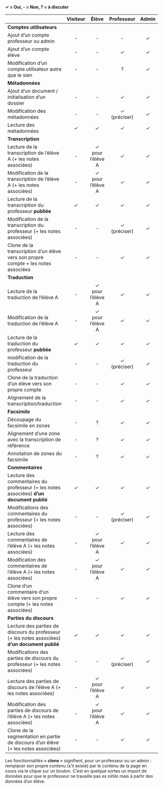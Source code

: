 **✓ = Oui,  - = Non, ? = à discuter**

|                    |Visiteur	|Élève 	|Professeur |Admin |
|--------------------|:--------:|:-----:|:---------:|:----:|
|**Comptes utilisateurs**|||||				
|Ajout d’un compte professeur ou admin|	-|	-|	-|	✓|
|Ajout d’un compte élève|	-| -| ✓|	✓|
|Modification d’un compte utilisateur autre que le sien|	-|	-|	?|	✓|
|**Métadonnées**|||||				
|Ajout d’un document / initialisation d’un dossier|	-|	-|	✓|	✓|
|Modification des métadonnées|	-|	-|	✓ (préciser)|	✓|
|Lecture des métadonnées|	✓|	✓|	✓|	✓|
|**Transcription**|||||				
|Lecture de la transcription de l’élève A (+ les notes associées)|	-|	✓ pour l’élève A|	✓|	✓|
|Modification de la transcription de l’élève A (+ les notes associées)|	-|	✓ pour l’élève A|	✓|	✓|
|Lecture de la transcription du professeur **publiée**|	✓| 	✓| 	✓|	✓|
|Modification de la transcription du professeur (+ les notes associées)|	-|	-|	✓ (préciser)|	✓|
|Clone de la transcription d’un élève vers son propre compte + les notes associées|	-|	-|	✓|	✓|
|**Traduction**|||||				
|Lecture de la traduction de l’élève A|	-|	✓ pour l’élève A|	✓|	✓|
|Modification de la traduction de l’élève A|	-|	✓ pour l’élève A|	✓| 	✓|
|Lecture de la traduction du professeur **publiée**|	✓|	✓|	✓|	✓|
|modification de la traduction du professeur|	-|	-|	✓ (préciser)|	✓|
|Clone de la traduction d’un élève vers son propre compte|	-|	-|	✓|	✓|
|Alignement de la transcription/traduction|	-|	-|	✓|	✓|
|**Facsimile**|||||				
|Découpage du facsimile en zones| 	-|	?|	✓|	✓|
|Alignement d’une zone avec la transcription de référence|	-|	?|	✓|	✓|
|Annotation de zones du facsimile|	-|	?|	✓|	✓|
|**Commentaires**|||||				
|Lecture des commentaires du professeur (+ les notes associées) **d’un document publié**| ✓|	✓|	✓|	✓|
|Modifications des commentaires du professeur (+ les notes associées)|	-|	-|	✓ (préciser)|	✓|
|Lecture des commentaires de l’élève A (+ les notes associées)|	-|	✓ pour l’élève A|	✓|	✓|
|Modification des commentaires de l’élève A (+ les notes associées)|	-|	✓ pour l’élève A|	✓|	✓|
|Clone d’un commentaire d’un élève vers son propre compte (+ les notes associées)|	-|	-|	✓|	✓|
|**Parties du discours**|||||				
|Lecture des parties de discours du professeur (+ les notes associées) **d’un document publié**|	✓|	✓|	✓|	✓|
|Modifications des parties de discours  du professeur (+ les notes associées)|	-|	-|	✓ (préciser)|	✓|
|Lecture des parties de discours de l’élève A (+ les notes associées)|	-|	✓ pour l’élève A|	✓|	✓|
|Modification des parties de discours de l’élève A (+ les notes associées)|	-|	✓ pour l’élève A|	✓|	✓|
|Clone de la segmentation en partie de discours d’un élève (+ les notes associées)|	-|	-|	✓|	✓|

Les fonctionnalités « **clone** » signifient, pour un professeur ou un admin : remplacer son propre contenu (s’il existe) par le contenu de la page en cours via le clique sur un bouton. C’est en quelque sortes un import de données pour que le professeur ne travaille pas *ex nihilo* mais à partir des données d’un élève.
